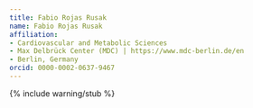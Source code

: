 ```yaml
---
title: Fabio Rojas Rusak
name: Fabio Rojas Rusak
affiliation:
- Cardiovascular and Metabolic Sciences
- Max Delbrück Center (MDC) | https://www.mdc-berlin.de/en
- Berlin, Germany
orcid: 0000-0002-0637-9467
---
```


{% include warning/stub %}
